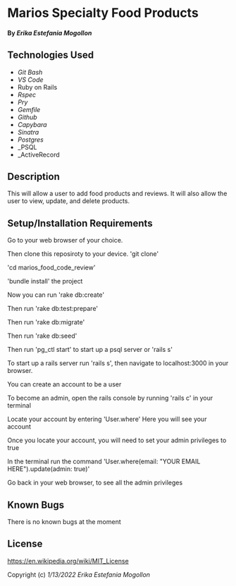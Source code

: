 # Marios Specialty Food Products 


#### By _**Erika Estefania Mogollon**_

## Technologies Used

* _Git Bash_
* _VS Code_
* Ruby on Rails
* _Rspec_
* _Pry_
* _Gemfile_
* _Github_
* _Capybara_
* _Sinatra_
*  _Postgres_
*  _PSQL
*  _ActiveRecord


## Description

This will allow a user to add food products and reviews. It will also allow the user to view, update, and delete products. 

## Setup/Installation Requirements

Go  to your web browser of your choice.

Then clone this reposiroty to your device. 'git clone'

'cd marios_food_code_review'

'bundle install' the project

Now you can run 'rake db:create'

Then run 'rake db:test:prepare'

Then run 'rake db:migrate'

Then run 'rake db:seed'

Then run 'pg_ctl start' to start up a psql server or 'rails s'

To start up a rails server run 'rails s', then navigate to localhost:3000 in your browser.

You can create an account to be a user

To become an admin, open the rails console by running 'rails c' in your terminal

Locate your account by entering 'User.where' Here you will see your account

Once you locate your account, you will need to set your admin privileges to true

In the terminal run the command 'User.where(email: "YOUR EMAIL HERE").update(admin: true)'

Go back in your web browser, to see all the admin privileges

## Known Bugs

There is no known bugs at the moment

## License

https://en.wikipedia.org/wiki/MIT_License

Copyright (c) _1/13/2022_ _Erika Estefania Mogollon_
